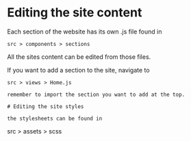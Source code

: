 # Editing the site content

Each section of the website has its own .js file found in
```
src > components > sections
```
All the sites content can be edited from those files. 

If you want to add a section to the site, navigate to
```
src > views > Home.js

remember to import the section you want to add at the top.

# Editing the site styles

the stylesheets can be found in
```
src > assets > scss